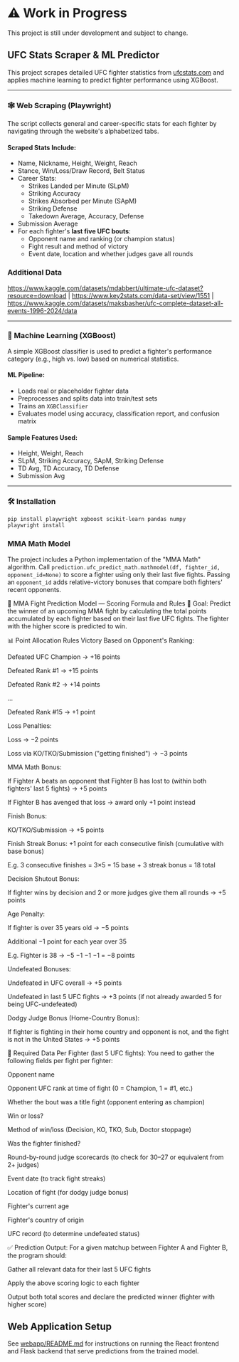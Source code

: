 # ⚠️ Work in Progress

This project is still under development and subject to change.

## UFC Stats Scraper & ML Predictor

This project scrapes detailed UFC fighter statistics from [ufcstats.com](http://www.ufcstats.com/statistics/fighters) and applies machine learning to predict fighter performance using XGBoost.

---

### 🕸 Web Scraping (Playwright)

The script collects general and career-specific stats for each fighter by navigating through the website's alphabetized tabs.

#### Scraped Stats Include:

- Name, Nickname, Height, Weight, Reach
- Stance, Win/Loss/Draw Record, Belt Status
- Career Stats:
  - Strikes Landed per Minute (SLpM)
  - Striking Accuracy
  - Strikes Absorbed per Minute (SApM)
  - Striking Defense
  - Takedown Average, Accuracy, Defense
- Submission Average
- For each fighter's **last five UFC bouts**:
  - Opponent name and ranking (or champion status)
  - Fight result and method of victory
  - Event date, location and whether judges gave all rounds

### Additional Data

https://www.kaggle.com/datasets/mdabbert/ultimate-ufc-dataset?resource=download |
https://www.key2stats.com/data-set/view/1551 |
https://www.kaggle.com/datasets/maksbasher/ufc-complete-dataset-all-events-1996-2024/data

---

### 🤖 Machine Learning (XGBoost)

A simple XGBoost classifier is used to predict a fighter's performance category (e.g., high vs. low) based on numerical statistics.

#### ML Pipeline:

- Loads real or placeholder fighter data
- Preprocesses and splits data into train/test sets
- Trains an `XGBClassifier`
- Evaluates model using accuracy, classification report, and confusion matrix

#### Sample Features Used:

- Height, Weight, Reach
- SLpM, Striking Accuracy, SApM, Striking Defense
- TD Avg, TD Accuracy, TD Defense
- Submission Avg

---

### 🛠 Installation

```bash
pip install playwright xgboost scikit-learn pandas numpy
playwright install
```


### MMA Math Model

The project includes a Python implementation of the "MMA Math" algorithm.
Call `prediction.ufc_predict_math.mathmodel(df, fighter_id, opponent_id=None)`
to score a fighter using only their last five fights. Passing an `opponent_id`
adds relative-victory bonuses that compare both fighters' recent opponents.

🧠 MMA Fight Prediction Model — Scoring Formula and Rules
🎯 Goal:
Predict the winner of an upcoming MMA fight by calculating the total points accumulated by each fighter based on their last five UFC fights. The fighter with the higher score is predicted to win.

📊 Point Allocation Rules
Victory Based on Opponent's Ranking:

Defeated UFC Champion → +16 points

Defeated Rank #1 → +15 points

Defeated Rank #2 → +14 points

...

Defeated Rank #15 → +1 point

Loss Penalties:

Loss → −2 points

Loss via KO/TKO/Submission ("getting finished") → −3 points

MMA Math Bonus:

If Fighter A beats an opponent that Fighter B has lost to (within both fighters' last 5 fights) → +5 points

If Fighter B has avenged that loss → award only +1 point instead

Finish Bonus:

KO/TKO/Submission → +5 points

Finish Streak Bonus: +1 point for each consecutive finish (cumulative with base bonus)

E.g. 3 consecutive finishes = 3×5 = 15 base + 3 streak bonus = 18 total

Decision Shutout Bonus:

If fighter wins by decision and 2 or more judges give them all rounds → +5 points

Age Penalty:

If fighter is over 35 years old → −5 points

Additional −1 point for each year over 35

E.g. Fighter is 38 → −5 −1 −1 −1 = −8 points

Undefeated Bonuses:

Undefeated in UFC overall → +5 points

Undefeated in last 5 UFC fights → +3 points (if not already awarded 5 for being UFC-undefeated)

Dodgy Judge Bonus (Home-Country Bonus):

If fighter is fighting in their home country and opponent is not, and the fight is not in the United States → +5 points

🧾 Required Data Per Fighter (last 5 UFC fights):
You need to gather the following fields per fight per fighter:

Opponent name

Opponent UFC rank at time of fight (0 = Champion, 1 = #1, etc.)

Whether the bout was a title fight (opponent entering as champion)

Win or loss?

Method of win/loss (Decision, KO, TKO, Sub, Doctor stoppage)

Was the fighter finished?

Round-by-round judge scorecards (to check for 30–27 or equivalent from 2+ judges)

Event date (to track fight streaks)

Location of fight (for dodgy judge bonus)

Fighter's current age

Fighter's country of origin

UFC record (to determine undefeated status)

✅ Prediction Output:
For a given matchup between Fighter A and Fighter B, the program should:

Gather all relevant data for their last 5 UFC fights

Apply the above scoring logic to each fighter

Output both total scores and declare the predicted winner (fighter with higher score)

## Web Application Setup

See [webapp/README.md](webapp/README.md) for instructions on running the React frontend and Flask backend that serve predictions from the trained model.


